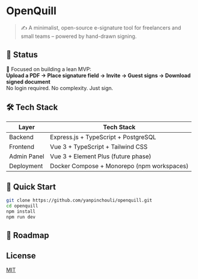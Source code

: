 # OpenQuill

> ✍️ A minimalist, open-source e-signature tool for freelancers and small teams – powered by hand-drawn signing.

## 🚧 Status

🎯 Focused on building a lean MVP:  
**Upload a PDF → Place signature field → Invite → Guest signs → Download signed document**  
No login required. No complexity. Just sign.

## 🛠️ Tech Stack

| Layer       | Tech Stack                              |
|-------------|------------------------------------------|
| Backend     | Express.js + TypeScript + PostgreSQL     |
| Frontend    | Vue 3 + TypeScript + Tailwind CSS        |
| Admin Panel | Vue 3 + Element Plus (future phase)      |
| Deployment  | Docker Compose + Monorepo (npm workspaces) |

## 🚀 Quick Start

```bash
git clone https://github.com/yanpinchouli/openquill.git
cd openquill
npm install
npm run dev
```

## 📝 Roadmap

## License

[MIT](./LICENSE)
